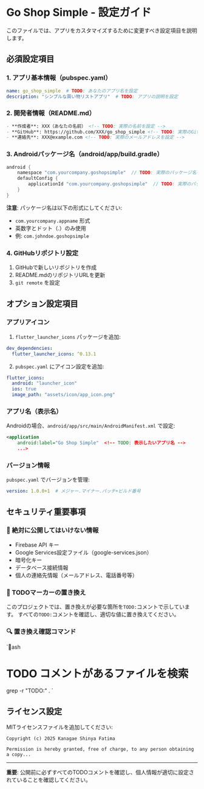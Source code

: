 # Go Shop Simple - 設定ガイド

このファイルでは、アプリをカスタマイズするために変更すべき設定項目を説明します。

## 必須設定項目

### 1. アプリ基本情報（pubspec.yaml）
```yaml
name: go_shop_simple  # TODO: あなたのアプリ名を設定
description: "シンプルな買い物リストアプリ"  # TODO: アプリの説明を設定
```

### 2. 開発者情報（README.md）
```markdown
- **作成者**: XXX（あなたの名前） <!-- TODO: 実際の名前を設定 -->
- **GitHub**: https://github.com/XXX/go_shop_simple <!-- TODO: 実際のGitHubリポジトリを設定 -->
- **連絡先**: XXX@example.com <!-- TODO: 実際のメールアドレスを設定 -->
```

### 3. Androidパッケージ名（android/app/build.gradle）
```gradle
android {
    namespace "com.yourcompany.goshopsimple"  // TODO: 実際のパッケージ名を設定
    defaultConfig {
        applicationId "com.yourcompany.goshopsimple"  // TODO: 実際のパッケージ名を設定
    }
}
```

**注意**: パッケージ名は以下の形式にしてください:
- `com.yourcompany.appname` 形式
- 英数字とドット（.）のみ使用
- 例: `com.johndoe.goshopsimple`

### 4. GitHubリポジトリ設定
1. GitHubで新しいリポジトリを作成
2. README.mdのリポジトリURLを更新
3. `git remote` を設定

## オプション設定項目

### アプリアイコン
1. `flutter_launcher_icons` パッケージを追加:
```yaml
dev_dependencies:
  flutter_launcher_icons: ^0.13.1
```

2. `pubspec.yaml` にアイコン設定を追加:
```yaml
flutter_icons:
  android: "launcher_icon"
  ios: true
  image_path: "assets/icon/app_icon.png"
```

### アプリ名（表示名）
Androidの場合、`android/app/src/main/AndroidManifest.xml` で設定:
```xml
<application
    android:label="Go Shop Simple"  <!-- TODO: 表示したいアプリ名 -->
    ...>
```

### バージョン情報
`pubspec.yaml` でバージョンを管理:
```yaml
version: 1.0.0+1  # メジャー.マイナー.パッチ+ビルド番号
```

## セキュリティ重要事項

### 🚨 絶対に公開してはいけない情報
- Firebase API キー
- Google Services設定ファイル（google-services.json）
- 暗号化キー
- データベース接続情報
- 個人の連絡先情報（メールアドレス、電話番号等）

### 📝 TODOマーカーの置き換え
このプロジェクトでは、置き換えが必要な箇所を`TODO:`コメントで示しています。
すべての`TODO:`コメントを確認し、適切な値に置き換えてください。

### 🔍 置き換え確認コマンド
`ash
# TODO コメントがあるファイルを検索
grep -r "TODO:" .
`

## ライセンス設定
MITライセンスファイルを追加してください:
```
Copyright (c) 2025 Kanagae Shinya Fatima

Permission is hereby granted, free of charge, to any person obtaining a copy...
```

---
**重要**: 公開前に必ずすべてのTODOコメントを確認し、個人情報が適切に設定されていることを確認してください。
